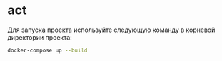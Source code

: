 # act


Для запуска проекта используйте следующую команду в корневой директории проекта:

```bash
docker-compose up --build
```
